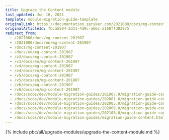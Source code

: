 ```yaml
---
title: Upgrade the Content module
last_updated: Jun 16, 2021
template: module-migration-guide-template
originalLink: https://documentation.spryker.com/2021080/docs/mg-content-201907
originalArticleId: 7bca5584-2d31-4d9c-a66c-a168ffd83975
redirect_from:
  - /2021080/docs/mg-content-201907
  - /2021080/docs/en/mg-content-201907
  - /docs/mg-content-201907
  - /docs/en/mg-content-201907
  - /v3/docs/mg-content-201907
  - /v3/docs/en/mg-content-201907
  - /v4/docs/mg-content-201907
  - /v4/docs/en/mg-content-201907
  - /v5/docs/mg-content-201907
  - /v5/docs/en/mg-content-201907
  - /v6/docs/mg-content-201907
  - /v6/docs/en/mg-content-201907
  - /docs/scos/dev/module-migration-guides/201907.0/migration-guide-content.html
  - /docs/scos/dev/module-migration-guides/202001.0/migration-guide-content.html
  - /docs/scos/dev/module-migration-guides/202005.0/migration-guide-content.html
  - /docs/scos/dev/module-migration-guides/202009.0/migration-guide-content.html
  - /docs/scos/dev/module-migration-guides/202108.0/migration-guide-content.html
  - /docs/scos/dev/module-migration-guides/migration-guide-content.html
---
```


{% include pbc/all/upgrade-modules/upgrade-the-content-module.md %} <!-- To edit, see /_includes/pbc/all/upgrade-modules/upgrade-the-content-module.md -->
